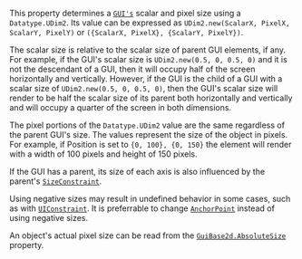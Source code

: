 This property determines a [`GUI's`](https://create.roblox.com/docs/reference/engine/classes/GuiObject) scalar and pixel size
using a `Datatype.UDim2`. Its value can be expressed as
`UDim2.new(ScalarX, PixelX, ScalarY, PixelY)` or
`({ScalarX, PixelX}, {ScalarY, PixelY})`.

The scalar size is relative to the scalar size of parent GUI elements, if
any. For example, if the GUI's scalar size is `UDim2.new(0.5, 0, 0.5, 0)`
and it is not the descendant of a GUI, then it will occupy half of the
screen horizontally and vertically. However, if the GUI is the child of a
GUI with a scalar size of `UDim2.new(0.5, 0, 0.5, 0)`, then the GUI's
scalar size will render to be half the scalar size of its parent both
horizontally and vertically and will occupy a quarter of the screen in
both dimensions.

The pixel portions of the `Datatype.UDim2` value are the same regardless
of the parent GUI's size. The values represent the size of the object in
pixels. For example, if Position is set to `{0, 100}, {0, 150}` the
element will render with a width of 100 pixels and height of 150 pixels.

If the GUI has a parent, its size of each axis is also influenced by the
parent's [`SizeConstraint`](https://create.roblox.com/docs/reference/engine/classes/GuiObject#SizeConstraint).

Using negative sizes may result in undefined behavior in some cases, such
as with [`UIConstraint`](https://create.roblox.com/docs/reference/engine/classes/UIConstraint). It is preferrable to change
[`AnchorPoint`](https://create.roblox.com/docs/reference/engine/classes/GuiObject#AnchorPoint) instead of using negative sizes.

An object's actual pixel size can be read from the
[`GuiBase2d.AbsoluteSize`](https://create.roblox.com/docs/reference/engine/classes/GuiBase2d#AbsoluteSize) property.